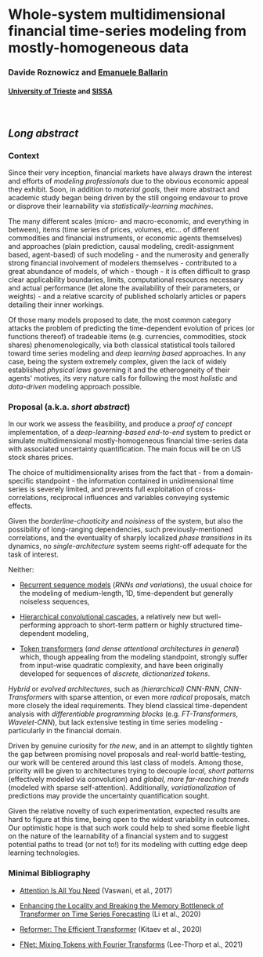 # Whole-system multidimensional financial time-series modeling from mostly-homogeneous data

### Davide Roznowicz and [Emanuele Ballarin](https://ballarin.cc)

#### [University of Trieste](https://units.it) and [SISSA](https://sissa.it)

</br>

## *Long abstract*

### Context

Since their very inception, financial markets have always drawn the interest and efforts of *modeling professionals* due to the obvious economic appeal they exhibit. Soon, in addition to *material goals*, their more abstract and academic study began being driven by the still ongoing endavour to prove or disprove their learnability via *statistically-learning machines*.  

The many different scales (micro- and macro-economic, and everything in between), items (time series of prices, volumes, etc... of different commodities and financial instruments, or economic agents themselves) and approaches (plain prediction, causal modeling, credit-assignment based, agent-based) of such modeling - and the numerosity and generally strong financial involvement of modelers themselves - contributed to a great abundance of models, of which - though - it is often difficult to grasp clear applicability boundaries, limits, computational resources necessary and actual performance (let alone the availability of their parameters, or weights) - and a relative scarcity of published scholarly articles or papers detailing their inner workings.  

Of those many models proposed to date, the most common category attacks the problem of predicting the time-dependent evolution of prices (or functions thereof) of tradeable items (e.g. currencies, commodities, stock shares) phenomenologically, via both classical statistical tools tailored toward time series modeling and *deep learning based* approaches. In any case, being the system extremely complex, given the lack of widely established *physical laws* governing it and the etherogeneity of their agents' motives, its very nature calls for following the most *holistic* and *data-driven* modeling approach possible.

### Proposal (a.k.a. *short abstract*)

In our work we assess the feasibility, and produce a *proof of concept* implementation, of a *deep-learning-based* *end-to-end* system to predict or simulate multidimensional mostly-homogeneous financial time-series data with associated uncertainty quantification. The main focus will be on US stock shares prices.  

The choice of multidimensionality arises from the fact that - from a domain-specific standpoint - the information contained in unidimensional time series is severely limited, and prevents full exploitation of cross-correlations, reciprocal influences and variables conveying systemic effects.  

Given the *borderline-chaoticity* and *noisiness* of the system, but also the possibility of long-ranging dependencies, such previously-mentioned correlations, and the eventuality of sharply localized *phase transitions* in its dynamics, no *single-architecture* system seems right-off adequate for the task of interest.  

Neither:

- <u>Recurrent sequence models</u> (*RNNs and variations*), the usual choice for the modeling of medium-length, 1D, time-dependent but generally noiseless sequences,

- <u>Hierarchical convolutional cascades</u>, a relatively new but well-performing approach to short-term pattern or highly structured time-dependent modeling,

- <u>Token transformers</u> (*and dense attentional architectures in general*) which, though appealing from the modeling standpoint, strongly suffer from input-wise quadratic complexity, and have been originally developed for sequences of *discrete, dictionarized tokens*.

*Hybrid* or *evolved architectures*, such as *(hierarchical) CNN-RNN*, *CNN-Transformers* with sparse attention, or even more *radical* proposals, match more closely the ideal requirements. They blend classical time-dependent analysis with *differentiable programming blocks* (e.g. *FT-Transformers*, *Wavelet-CNN*), but lack extensive testing in time series modeling - particularly in the financial domain.

Driven by genuine curiosity for *the new*, and in an attempt to slightly tighten the gap between promising novel proposals and real-world battle-testing, our work will be centered around this last class of models. Among those, priority will be given to architectures trying to decouple *local, short patterns* (effectively modeled via convolution) and *global, more far-reaching trends* (modeled with sparse self-attention). Additionally, *variationalization* of predictions may provide the uncertainty quantification sought.  

Given the relative novelty of such experimentation, expected results are hard to figure at this time, being open to the widest variability in outcomes. Our optimistic hope is that such work could help to shed some fleeble light on the nature of the learnability of a financial system and to suggest potential paths to tread (or not to!) for its modeling with cutting edge deep learning technologies.

### Minimal Bibliography

- [Attention Is All You Need](https://arxiv.org/abs/1706.03762) (Vaswani, et al., 2017)

- [Enhancing the Locality and Breaking the Memory Bottleneck of Transformer on Time Series Forecasting](https://arxiv.org/abs/1907.00235) (Li et al., 2020)

- [Reformer: The Efficient Transformer](https://arxiv.org/abs/2001.04451) (Kitaev et al., 2020)

- [FNet: Mixing Tokens with Fourier Transforms](https://arxiv.org/abs/2105.03824) (Lee-Thorp et al., 2021)
